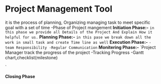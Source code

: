 # Project Management Tool
it is the process of planning, Organizing managing task to meet specific goal with a set of time
-Phase of Project mangement 
   **Initiation Phase:-** `in this phase we provide all Details of the Project And Explain How it helpful for us.`
   **Planning Phase:-** `in this pase we break down all the work in small task and create Time line as well`
   **Execution Phase:-** `
   -team Responsibility
   -Regular Communication
   `
   **Monitering Phase:-** `Project Manager track the progress of the project
   -Tracking Progress
   -Gantt chart,checklist(milestone)
   
   `

   **Closing Phase**
